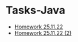 # Tasks-Java
- [Homework 25.11.22](https://github.com/ArtemWo/Tasks-Java35m-Prof/tree/master/HW_TasksJava25_11_22)
- [Homework 25.11.22 (2)](https://github.com/ArtemWo/Tasks-Java35m-Prof/tree/master/HW_TasksJava25_11_22_2)
